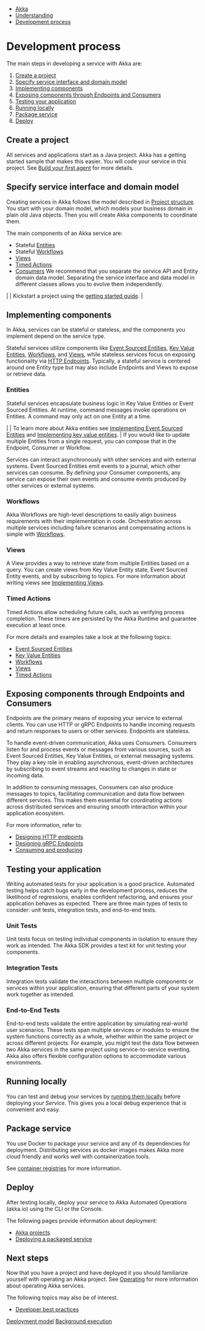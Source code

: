 <!-- <nav> -->
- [Akka](../index.html)
- [Understanding](index.html)
- [Development process](development-process.html)

<!-- </nav> -->

# Development process

The main steps in developing a service with Akka are:

1. [Create a project](about:blank#_create_a_project)
2. [Specify service interface and domain model](about:blank#_specify_service_interface_and_domain_model)
3. [Implementing components](about:blank#_implement_components)
4. [Exposing components through Endpoints and Consumers](about:blank#_endpoints)
5. [Testing your application](about:blank#_create_unit_tests)
6. [Running locally](about:blank#_run_locally)
7. [Package service](about:blank#_package_service)
8. [Deploy](about:blank#_deploy)

## <a href="about:blank#_create_a_project"></a> Create a project

All services and applications start as a Java project. Akka has a getting started sample that makes this easier. You will code your service in this project. See [Build your first agent](../getting-started/author-your-first-service.html) for more details.

## <a href="about:blank#_specify_service_interface_and_domain_model"></a> Specify service interface and domain model

Creating services in Akka follows the model described in [Project structure](architecture-model.html). You start with your domain model, which models your business domain in plain old Java objects. Then you will create Akka components to coordinate them.

The main components of an Akka service are:

- Stateful [Entities](../reference/glossary.html#entity)
- Stateful [Workflows](../reference/glossary.html#workflow)
- [Views](../reference/glossary.html#view)
- [Timed Actions](../reference/glossary.html#timed_action)
- [Consumers](../reference/glossary.html#consumer)
We recommend that you separate the service API and Entity domain data model. Separating the service interface and data model in different classes allows you to evolve them independently.

|  | Kickstart a project using the [getting started guide](../getting-started/author-your-first-service.html). |

## <a href="about:blank#_implement_components"></a> Implementing components

In Akka, services can be stateful or stateless, and the components you implement depend on the service type.

Stateful services utilize components like [Event Sourced Entities](../java/event-sourced-entities.html), [Key Value Entities](../java/key-value-entities.html), [Workflows](../java/workflows.html), and [Views](../java/views.html), while stateless services focus on exposing functionality via [HTTP Endpoints](../java/http-endpoints.html). Typically, a stateful service is centered around one Entity type but may also include Endpoints and Views to expose or retrieve data.

### <a href="about:blank#_entities"></a> Entities

Stateful services encapsulate business logic in Key Value Entities or Event Sourced Entities. At runtime, command messages invoke operations on Entities. A command may only act on one Entity at a time.

|  | To learn more about Akka entities see [Implementing Event Sourced Entities](../java/event-sourced-entities.html) and [Implementing key value entities](../java/key-value-entities.html). |
If you would like to update multiple Entities from a single request, you can compose that in the Endpoint, Consumer or Workflow.

Services can interact asynchronously with other services and with external systems. Event Sourced Entities emit events to a journal, which other services can consume. By defining your Consumer components, any service can expose their own events and consume events produced by other services or external systems.

### <a href="about:blank#_workflows"></a> Workflows

Akka Workflows are high-level descriptions to easily align business requirements with their implementation in code. Orchestration across multiple services including failure scenarios and compensating actions is simple with [Workflows](../java/workflows.html).

### <a href="about:blank#_views"></a> Views

A View provides a way to retrieve state from multiple Entities based on a query. You can create views from Key Value Entity state, Event Sourced Entity events, and by subscribing to topics. For more information about writing views see [Implementing Views](../java/views.html).

### <a href="about:blank#_timed_actions"></a> Timed Actions

Timed Actions allow scheduling future calls, such as verifying process completion. These timers are persisted by the Akka Runtime and guarantee execution at least once.

For more details and examples take a look at the following topics:

- [Event Sourced Entities](../java/event-sourced-entities.html)
- [Key Value Entities](../java/key-value-entities.html)
- [Workflows](../java/workflows.html)
- [Views](../java/views.html)
- [Timed Actions](../java/timed-actions.html)

## <a href="about:blank#_endpoints"></a> Exposing components through Endpoints and Consumers

Endpoints are the primary means of exposing your service to external clients. You can use HTTP or gRPC Endpoints to handle incoming requests and return responses to users or other services. Endpoints are stateless.

To handle event-driven communication, Akka uses Consumers. Consumers listen for and process events or messages from various sources, such as Event Sourced Entities, Key Value Entities, or external messaging systems. They play a key role in enabling asynchronous, event-driven architectures by subscribing to event streams and reacting to changes in state or incoming data.

In addition to consuming messages, Consumers can also produce messages to topics, facilitating communication and data
flow between different services. This makes them essential for coordinating actions across distributed services and ensuring smooth interaction within your application ecosystem.

For more information, refer to:

- [Designing HTTP endpoints](../java/http-endpoints.html)
- [Designing gRPC Endpoints](../java/grpc-endpoints.html)
- [Consuming and producing](../java/consuming-producing.html)

## <a href="about:blank#_create_unit_tests"></a> Testing your application

Writing automated tests for your application is a good practice. Automated testing helps catch bugs early in the development process, reduces the likelihood of regressions, enables confident refactoring, and ensures your application behaves as expected. There are three main types of tests to consider: unit tests, integration tests, and end-to-end tests.

### <a href="about:blank#_unit_tests"></a> Unit Tests

Unit tests focus on testing individual components in isolation to ensure they work as intended. The Akka SDK provides a test kit for unit testing your components.

### <a href="about:blank#_integration_tests"></a> Integration Tests

Integration tests validate the interactions between multiple components or services within your application, ensuring that different parts of your system work together as intended.

### <a href="about:blank#_end_to_end_tests"></a> End-to-End Tests

End-to-end tests validate the entire application by simulating real-world user scenarios. These tests span multiple services or modules to ensure the system functions correctly as a whole, whether within the same project or across different projects. For example, you might test the data flow between two Akka services in the same project using service-to-service eventing. Akka also offers flexible configuration options to accommodate various environments.

## <a href="about:blank#_run_locally"></a> Running locally

You can test and debug your services by [running them locally](../java/running-locally.html) before deploying your *Service*. This gives you a local debug experience that is convenient and easy.

## <a href="about:blank#_package_service"></a> Package service

You use Docker to package your service and any of its dependencies for deployment. Distributing services as docker images makes Akka more cloud friendly and works well with containerization tools.

See [container registries](../operations/projects/container-registries.html) for more information.

## <a href="about:blank#_deploy"></a> Deploy

After testing locally, deploy your service to Akka Automated Operations (akka.io) using the CLI or the Console.

The following pages provide information about deployment:

- [Akka projects](../operations/projects/index.html)
- [Deploying a packaged service](../operations/services/deploy-service.html#_deploying_a_service)

## <a href="about:blank#_next_steps"></a> Next steps

Now that you have a project and have deployed it you should familiarize yourself with operating an Akka project. See [Operating](../operations/index.html) for more information about operating Akka services.

The following topics may also be of interest.

- [Developer best practices](../java/dev-best-practices.html)

<!-- <footer> -->
<!-- <nav> -->
[Deployment model](deployment-model.html) [Background execution](background-execution.html)
<!-- </nav> -->

<!-- </footer> -->

<!-- <aside> -->

<!-- </aside> -->